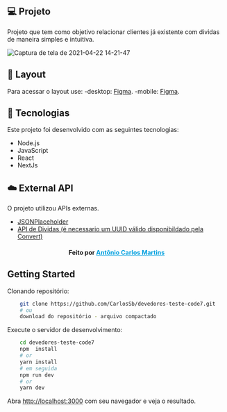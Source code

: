 ## 💻 Projeto

Projeto que tem como objetivo relacionar clientes já existente com dividas de maneira simples e intuitiva.

![Captura de tela de 2021-04-22 14-21-47](https://user-images.githubusercontent.com/7946678/115759716-f06bd800-a376-11eb-9381-06c349b421b4.png)

>

## 🔖 Layout

Para acessar o layout use:
-desktop: [Figma](https://www.figma.com/file/8uTMq3yh8eXzlBLS5MxvFh/teste-code7-desktop).
-mobile: [Figma](https://www.figma.com/file/N2FQ5PLdF6aBta7VS93z7j/teste-code7-mobile).

>

## 🚀 Tecnologias

Este projeto foi desenvolvido com as seguintes tecnologias:

- Node.js
- JavaScript
- React
- NextJs

>

## ☁️ External API

O projeto utilizou APIs externas.

- [JSONPlaceholder](https://jsonplaceholder.typicode.com/users)
- [API de Dividas (é necessario um UUID válido disponibildado pela Convert)](https://provadev.xlab.digital/api/v1/divida?uuid=[uuid_valido])

>

> >

<h4 align="center">
    Feito por <a href="https://www.linkedin.com/in/antonio-carlos-martins-1316a9128/" style="color: #00a0df" target="_blank">Antônio Carlos Martins</a>
</h4>

## Getting Started

Clonando repositório:

```bash
    git clone https://github.com/CarlosSb/devedores-teste-code7.git
    # ou
    download do repositório - arquivo compactado
```

Execute o servidor de desenvolvimento:

```bash
    cd devedores-teste-code7
    npm  install
    # or
    yarn install
    # em seguida
    npm run dev
    # or
    yarn dev
```

Abra [http://localhost:3000](http://localhost:3000) com seu navegador e veja o resultado.
